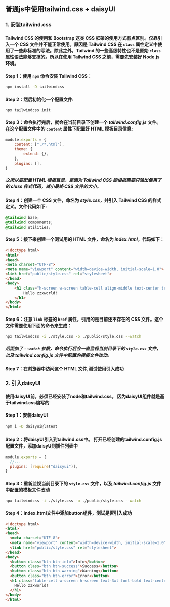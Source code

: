 ## 普通js中使用tailwind.css + daisyUI

### 1. 安装tailwind.css

#### Tailwind CSS 的使用和 Bootstrap 这类 CSS 框架的使用方式有点区别。仅靠引入一个 CSS 文件并不能正常使用。原因是 Tailwind CSS 在 `class` 属性定义中使用了一些非标准的写法。除此之外，Tailwind 的一些高级特性也不是原始 `class` 属性语法能够支撑的。所以在使用 Tailwind CSS 之前，需要先安装好 Node.js 环境。

#### Step 1：使用 `npm` 命令安装 Tailwind CSS：

```bash
npm install -D tailwindcss
```

#### Step 2：然后初始化一个配置文件:

```bash
npx tailwindcss init
```



#### Step 3：命令执行完后，就会在当前目录下创建一个 *tailwind.config.js* 文件。在这个配置文件中的 `content` 属性下配置好 HTML 模板目录信息:

```javascript
module.exports = {
    content: ["./*.html"],
    theme: {
        extend: {},
    },
    plugins: [],
}
```

##### 之所以要配置 HTML 模板目录，是因为 Tailwind CSS 能根据需要只输出使用了的 class 样式代码，减小最终 CSS 文件的大小。



#### Step 4：创建一个 CSS 文件，命名为 *style.css*，并引入 Tailwind CSS 的样式定义。文件代码如下:

```css
@tailwind base;
@tailwind components;
@tailwind utilities;
```

#### Step 5：接下来创建一个测试用的 HTML 文件，命名为 *index.html*，代码如下：

```html
<!doctype html>
<html>
<head>
<meta charset="UTF-8">
<meta name="viewport" content="width=device-width, initial-scale=1.0">
<link href="public/style.css" rel="stylesheet">
</head>
<body>
    <h1 class="h-screen w-screen table-cell align-middle text-center text-3xl font-bold underline">
        Hello zzxworld!
    </h1>
</body>
</html>
```

#### Step 6：注意 `link` 标签的 `href` 属性，引用的是目前还不存在的 CSS 文件。这个文件需要使用下面的命令来生成：

```bash
npx tailwindcss -i ./style.css -o ./public/style.css --watch
```

##### 后面加了 `--watch` 参数，命令执行后会一直监视当前目录下的 `style.css` 文件，以及 *tailwind.config.js* 文件中配置的模板文件改动。

#### Step 7：在浏览器中访问这个 HTML 文件,测试使用引入成功



### 2. 引入daisyUI

#### 使用daisyUI前，必须已经安装了node和tailwind.css， 因为daisyUI组件就是基于tailwind.css编写的

#### Step 1：安装daisyUI

```bash
npm i -D daisyui@latest
```

##### 

#### Step 2：将daisyUI引入到tailwind.css中。 打开已经创建的tailwind.config.js配置文件，添加daisyU到插件列表中

```javascript
module.exports = {
  //...
  plugins: [require("daisyui")],
}
```

#### Step 3：重新监视当前目录下的 `style.css` 文件，以及 *tailwind.config.js* 文件中配置的模板文件改动

```bash
npx tailwindcss -i ./style.css -o ./public/style.css --watch
```

#### Step 4：index.html文件中添加button组件，测试是否引入成功

```html
<!doctype html>
<html>
<head>
  <meta charset="UTF-8">
  <meta name="viewport" content="width=device-width, initial-scale=1.0">
  <link href="public/style.css" rel="stylesheet">
</head>
<body>
  <button class="btn btn-info">Info</button>
  <button class="btn btn-success">Success</button>
  <button class="btn btn-warning">Warning</button>
  <button class="btn btn-error">Error</button>
  <h1 class="table-cell w-screen h-screen text-3xl font-bold text-center text-red-700 underline align-middle">
    Hello zzxworld!
  </h1>
</body>
</html>
```

